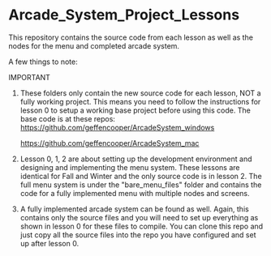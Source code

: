 # Arcade_System_Project_Lessons

This repository contains the source code from each lesson as well as the nodes for the menu and completed arcade system. 

A few things to note:

IMPORTANT
1. These folders only contain the new source code for each lesson, NOT a fully working project. This means you need to
   follow the instructions for lesson 0 to setup a working base project before using this code. The base code is at these repos:
   https://github.com/geffencooper/ArcadeSystem_windows
   
   https://github.com/geffencooper/ArcadeSystem_mac

2. Lesson 0, 1, 2 are about setting up the development environment and designing and implementing the menu system. These lessons are identical
   for Fall and Winter and the only source code is in lesson 2. The full menu system is under the "bare_menu_files" folder and 
   contains the code for a fully implemented menu with multiple nodes and screens.
   
3. A fully implemented arcade system can be found as well. Again, this contains only the source files and you will need to 
   set up everything as shown in lesson 0 for these files to compile. You can clone this repo and just copy all the source files
   into the repo you have configured and set up after lesson 0.
   
